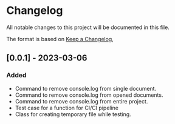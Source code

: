 # Changelog

All notable changes to this project will be documented in this file.

The format is based on [Keep a Changelog](https://keepachangelog.com/en/1.0.0/),

## [0.0.1] - 2023-03-06

### Added
- Command to remove console.log from single document.
- Command to remove console.log from opened documents.
- Command to remove console.log from entire project.
- Test case for a function for CI/CI pipeline
- Class for creating temporary file while testing.